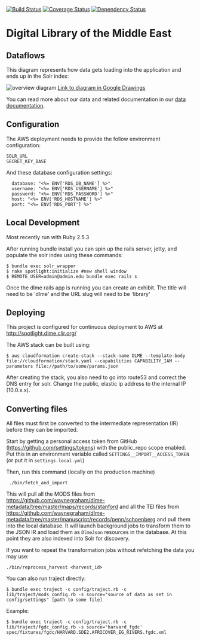 [![Build Status](https://travis-ci.org/sul-dlss/dlme.svg)](https://travis-ci.org/sul-dlss/dlme) [![Coverage Status](https://coveralls.io/repos/sul-dlss/dlme/badge.svg?branch=master&service=github)](https://coveralls.io/github/sul-dlss/dlme?branch=master) [![Dependency Status](https://gemnasium.com/sul-dlss/dlme.svg)](https://gemnasium.com/sul-dlss/dlme)

# Digital Library of the Middle East

## Dataflows

This diagram represents how data gets loading into the application and ends up in the Solr index:

![overview diagram](https://docs.google.com/drawings/d/e/2PACX-1vTFw2LtovfIngR5wk-XcYLHOO-loPIxeUJqRQihsjchmTP9hiIoa5IvxSdGBd2aOvenF2HMx9H2rHUI/pub?w=3372&h=1608)
[Link to diagram in Google Drawings](https://docs.google.com/drawings/d/116Z4PzOrwiYGgc81nTUaM7pE6cAOwhCd3HnC3NTtWSo/edit?usp=sharing)

You can read more about our data and related documentation in our [data documentation](docs/README.md).

## Configuration

The AWS deployment needs to provide the follow environment configuration:

```
SOLR_URL
SECRET_KEY_BASE
```

And these database configuration settings:
```
  database: "<%= ENV['RDS_DB_NAME'] %>"
  username: "<%= ENV['RDS_USERNAME'] %>"
  password: "<%= ENV['RDS_PASSWORD'] %>"
  host: "<%= ENV['RDS_HOSTNAME'] %>"
  port: "<%= ENV['RDS_PORT'] %>"
```

## Local Development

Most recently run with Ruby 2.5.3

After running bundle install you can spin up the rails server, jetty, and populate the solr index using these commands:

```console
$ bundle exec solr_wrapper 
$ rake spotlight:initialize #new shell window
$ REMOTE_USER=admin@admin.edu bundle exec rails s
```

Once the dlme rails app is running you can create an exhibit. The title will need to be 'dlme' and the URL slug will need to be 'library'

## Deploying

This project is configured for continuous deployment to AWS at http://spotlight.dlme.clir.org/

The AWS stack can be built using:

```
$ aws cloudformation create-stack --stack-name DLME --template-body file://cloudformation/stack.yaml --capabilities CAPABILITY_IAM --parameters file://path/to/some/params.json
```

After creating the stack, you also need to go into route53 and correct the DNS entry for solr. Change the public, elastic ip address to the internal IP (10.0.x.x).

## Converting files
All files must first be converted to the intermediate representation (IR) before
they can be imported.

Start by getting a personal access token from GitHub (https://github.com/settings/tokens)
with the public_repo scope enabled.  Put this in an environment variable called
`SETTINGS__IMPORT__ACCESS_TOKEN` (or put it in `settings.local.yml`)

Then, run this command (locally on the production machine)
```
 ./bin/fetch_and_import
```

This will pull all the MODS files from https://github.com/waynegraham/dlme-metadata/tree/master/maps/records/stanford
and all the TEI files from https://github.com/waynegraham/dlme-metadata/tree/master/manuscript/records/penn/schoenberg
and pull them into the local database.  It will launch background jobs to
transform them to the JSON IR and load them as `DlmeJson` resources in the database.
At this point they are also indexed into Solr for discovery.

If you want to repeat the transformation jobs without refetching the data you
may use:
```
./bin/reprocess_harvest <harvest_id>
```

You can also run traject directly:

```
$ bundle exec traject -c config/traject.rb -c lib/traject/mods_config.rb -s source="source of data as set in config/settings" [path to some file]
```

Example:

```
$ bundle exec traject -c config/traject.rb -c lib/traject/fgdc_config.rb -s source='harvard_fgdc' spec/fixtures/fgdc/HARVARD.SDE2.AFRICOVER_EG_RIVERS.fgdc.xml
```
